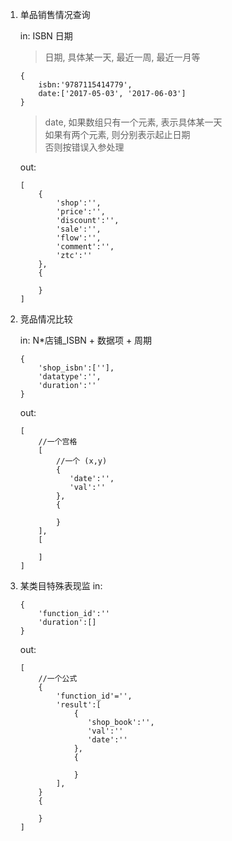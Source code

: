 1. 单品销售情况查询

   in: ISBN 日期
   > 日期, 具体某一天, 最近一周, 最近一月等

   ```
   {
       isbn:'9787115414779',
       date:['2017-05-03', '2017-06-03']
   }
   ```
   > date, 如果数组只有一个元素, 表示具体某一天<br>
     如果有两个元素, 则分别表示起止日期<br>
     否则按错误入参处理

   out:

   ```
   [
       {
           'shop':'',
           'price':'',
           'discount':'',
           'sale':'',
           'flow':'',
           'comment':'',
           'ztc':''
       },
       {

       }
   ]
   ```

2. 竞品情况比较
   
   in: N*店铺_ISBN + 数据项 + 周期

   ```
   {
       'shop_isbn':[''],
       'datatype':'',
       'duration':''
   }
   ```

   out:

   ```
   [
       //一个宫格
       [
           //一个 (x,y)
           {
              'date':'',
              'val':''
           },
           {

           }
       ],
       [

       ]
   ]
   ```
  
3. 某类目特殊表现监
   in:

   ```
   {
       'function_id':''
       'duration':[]
   }
   ```

   out:

   ```
   [
       //一个公式
       {
           'function_id'='',
           'result':[
               {
                  'shop_book':'',
                  'val':''
                  'date':''
               },
               {

               }
           ],
       }
       {

       }
   ]
   ```